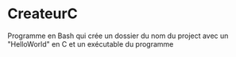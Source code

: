 # CreateurC
Programme en Bash qui crée un dossier du nom du project avec un "HelloWorld" en C et un exécutable du programme 
